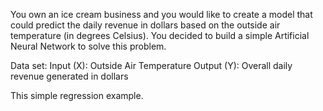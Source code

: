 You own an ice cream business and you would like to create a model that could predict the daily revenue in dollars based on the outside air temperature (in degrees Celsius). You decided to build a simple Artificial Neural Network to solve this problem.

Data set:
	Input (X): Outside Air Temperature
	Output (Y): Overall daily revenue generated in dollars

This simple regression example.
